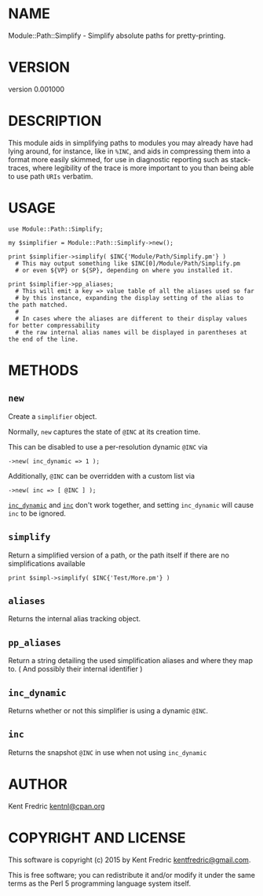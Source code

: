# NAME

Module::Path::Simplify - Simplify absolute paths for pretty-printing.

# VERSION

version 0.001000

# DESCRIPTION

This module aids in simplifying paths to modules you may already have had lying around,
for instance, like in `%INC`, and aids in compressing them into a format more easily skimmed,
for use in diagnostic reporting such as stack-traces, where legibility of the trace is more important
to you than being able to use path `URIs` verbatim.

# USAGE

    use Module::Path::Simplify;

    my $simplifier = Module::Path::Simplify->new();

    print $simplifier->simplify( $INC{'Module/Path/Simplify.pm'} )
      # This may output something like $INC[0]/Module/Path/Simplify.pm
      # or even ${VP} or ${SP}, depending on where you installed it.

    print $simplifier->pp_aliases;
      # This will emit a key => value table of all the aliases used so far
      # by this instance, expanding the display setting of the alias to the path matched.
      #
      # In cases where the aliases are different to their display values for better compressability
      # the raw internal alias names will be displayed in parentheses at the end of the line.

# METHODS

## `new`

Create a `simplifier` object.

Normally, `new` captures the state of `@INC` at its creation time.

This can be disabled to use a per-resolution dynamic `@INC` via

    ->new( inc_dynamic => 1 );

Additionally, `@INC` can be overridden with a custom list via

    ->new( inc => [ @INC ] );

[`inc_dynamic`](#inc_dynamic) and [`inc`](#inc) don't work together, and setting `inc_dynamic`
will cause `inc` to be ignored.

## `simplify`

Return a simplified version of a path, or the path itself
if there are no simplifications available

    print $simpl->simplify( $INC{'Test/More.pm'} )

## `aliases`

Returns the internal alias tracking object.

## `pp_aliases`

Return a string detailing the used simplification aliases
and where they map to. ( And possibly their internal identifier )

## `inc_dynamic`

Returns whether or not this simplifier is using a dynamic `@INC`.

## `inc`

Returns the snapshot `@INC` in use when not using `inc_dynamic`

# AUTHOR

Kent Fredric <kentnl@cpan.org>

# COPYRIGHT AND LICENSE

This software is copyright (c) 2015 by Kent Fredric <kentfredric@gmail.com>.

This is free software; you can redistribute it and/or modify it under
the same terms as the Perl 5 programming language system itself.
